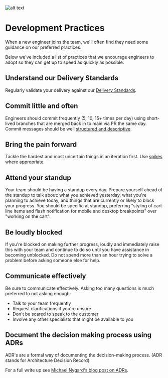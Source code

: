 ![alt text](https://increscotech.com/_next/static/images/logo-dark-692f2e4b1db92d8749d96ba04bcfb42d.svg)

# Development Practices

When a new engineer joins the team, we'll often find they need some guidance on our preferred practices.

Below we've included a list of practices that we encourage engineers to adopt so they can get up to speed as quickly as possible:

## Understand our Delivery Standards

Regularly validate your delivery against our [Delivery Standards](delivery_standards.md).

## Commit little and often

Engineers should commit frequently (5, 10, 15+ times per day) using short-lived branches that are merged back in to main via PR the same day. Commit messages should be well [structured and descriptive](https://github.com/Incresco/engineering_playbook/blob/main/Guidelines/Git%20Commit%20Guidelines.md).

## Bring the pain forward

Tackle the hardest and most uncertain things in an iteration first. Use [spikes](<https://en.wikipedia.org/wiki/Spike_(software_development)>) where appropriate.

## Attend your standup

Your team should be having a standup every day. Prepare yourself ahead of the standup to talk about: what you achieved yesterday, what you're planning to achieve today, and things that are currently or likely to block your progress. You should be specific at standup, preferring "styling of cart line items and flash notification for mobile and desktop breakpoints" over "working on the cart".

## Be loudly blocked

If you're blocked on making further progress, loudly and immediately raise this with your team and continue to do so until you have assistance in becoming unblocked. Do not spend more than an hour trying to solve a problem before asking someone else for help.

## Communicate effectively

Be sure to communicate effectively. Asking too many questions is much preferred to not asking enough:

- Talk to your team frequently
- Request clarifications if you're unsure
- Don't be scared to speak to the customer
- Involve any other specialists that might be available to you

## Document the decision making process using ADRs

ADR's are a formal way of documenting the decision-making process. (ADR stands for Architecture Decision Record)

For a full write up see [Michael Nygard's blog post on ADRs](http://thinkrelevance.com/blog/2011/11/15/documenting-architecture-decisions).
